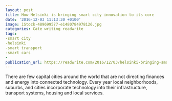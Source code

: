 ```yaml
---
layout: post
title: How Helsinki is bringing smart city innovation to its core
date: '2016-12-03 11:13:30 +0100'
image: iStock-489699577-e1480784978126.jpg
categories: Cate writing readwrite
tags:
-smart city
-helsinki
-smart transport
-smart cars
-
publication_url: https://readwrite.com/2016/12/03/helsinki-bringing-smart-city-innovation-core/
---
```

There are few capital cities around the world that are not directing finances and energy into connected technology. Every year local neighborhoods, suburbs, and cities incorporate technology into their infrastructure, transport systems, housing and local services.
